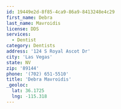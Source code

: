 ```yaml
---
id: 19449e2d-8f85-4ca9-86a9-8413248e4c29
first_name: Debra
last_name: Mavroidis
license: DDS
services:
  - Dentist
category: Dentists
address: '124 S Royal Ascot Dr'
city: 'Las Vegas'
state: NV
zip: '89144'
phone: '(702) 651-5510'
title: 'Debra Mavroidis'
_geoloc:
  lat: 36.1725
  lng: -115.318
---
```


